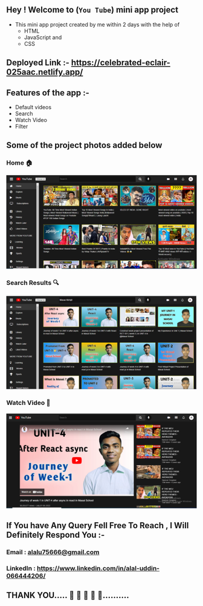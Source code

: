  ## Hey ! Welcome to (`You Tube`) mini app project
  - This mini app project created by me within 2 days with the help of 
      - HTML
      - JavaScript and 
      - CSS


 ## Deployed Link :- https://celebrated-eclair-025aac.netlify.app/

 ## Features of the app :- 
 - Default videos
 - Search
 - Watch Video
 - Filter    

 ## Some of the project photos added below
 ### Home 🏠



  ![](YouTube%20Mini.PNG)

  ### Search Results 🔍



  ![](Search_Videos.PNG)

  ### Watch Video 🎥



  ![](Watch%20Video.PNG)


  ## If You have Any Query Fell Free To Reach , I Will Definitely Respond You :- 
   
  ### Email : alalu75666@gmail.com
  ### LinkedIn : https://www.linkedin.com/in/alal-uddin-066444206/

  ## THANK YOU..... 🤗 🤗 🤗 🤗 🤗..........
  
 
